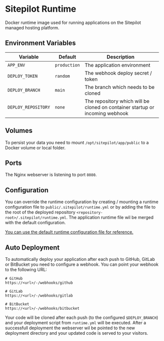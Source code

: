 # Sitepilot Runtime

Docker runtime image used for running applications on the Sitepilot managed hosting platform.

## Environment Variables

|Variable|Default|Description|
|--------|-------------|-----------|
|`APP_ENV`|`production`|The application environment|
|`DEPLOY_TOKEN`|`random`|The webhook deploy secret / token|
|`DEPLOY_BRANCH`|`main`|The branch which needs to be cloned|
|`DEPLOY_REPOSITORY`|`none`|The repository which will be cloned on container startup or incoming webhook|

## Volumes

To persist your data you need to mount `/opt/sitepilot/app/public` to a Docker volume or local folder.

## Ports

The Nginx webserver is listening to port `8080`.

## Configuration 

You can override the runtime configuration by creating / mounting a runtime configuration file to `public/.sitepilot/runtime.yml` or by adding the file to the root of the deployed repository `<repository-root>/.sitepilot/runtime.yml`. The application runtime file wil be merged with the default configuration.

[You can use the default runtime configuration file for reference.](filesystem/opt/sitepilot/runtime.yml)

## Auto Deployment

To automatically deploy your application after each push to GitHub, GitLab or BitBucket you need to configure a webhook. You can point your webhook to the following URL:

```
# GitHub
https://<url>/-/webhooks/github

# GitLab
https://<url>/-/webhooks/gitlab

# BitBucket
https://<url>/-/webhooks/bitbucket
```

Your code will be cloned after each push (to the configured `$DEPLOY_BRANCH`) and your deployment script from `runtime.yml` will be executed. After a successfull deployment the webserver wil be pointed to the new deployment directory and your updated code is served to your visitors.
